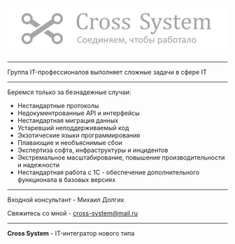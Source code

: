 <br>

<p align="left">
  <img src="images/logo.png" width="500" title="Сложные задачи в сфере IT">
</p>

<hr>

Группа IT-профессионалов выполняет сложные задачи в сфере IT

<hr>

Беремся только за безнадежные случаи:
- Нестандартные протоколы
- Недокументрованные API и интерфейсы
- Нестандартная миграция данных
- Устаревший неподдерживаемый код
- Экзотические языки программирования
- Плавающие и необъяснимые сбои
- Экспертиза софта, инфраструктуры и инцидентов
- Экстремальное масштабирование, повышение производительности и надежности
- Нестандартная работа с 1С - обеспечение дополнительного функционала в базовых версиях

<hr>

Входной консультант - Михаил Долгих

Свяжитесь со мной - <a href="mailto:cross-system@mail.ru">cross-system@mail.ru</a>

<hr>

**Сross System** - IT-интегратор нового типа
 
